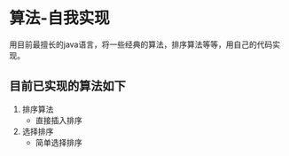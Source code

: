 # 算法-自我实现
用目前最擅长的java语言，将一些经典的算法，排序算法等等，用自己的代码实现。
## 目前已实现的算法如下
1. 排序算法
	- 直接插入排序
2. 选择排序
	- 简单选择排序
